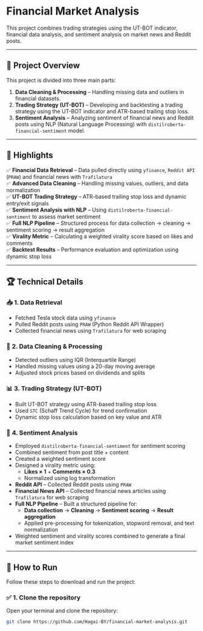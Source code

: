 # Financial Market Analysis

This project combines trading strategies using the UT-BOT indicator, financial data analysis, and sentiment analysis on market news and Reddit posts.

---

## 📌 **Project Overview**
This project is divided into three main parts:
1. **Data Cleaning & Processing** – Handling missing data and outliers in financial datasets.  
2. **Trading Strategy (UT-BOT)** – Developing and backtesting a trading strategy using the UT-BOT indicator and ATR-based trailing stop loss.  
3. **Sentiment Analysis** – Analyzing sentiment of financial news and Reddit posts using NLP (Natural Language Processing) with `distilroberta-financial-sentiment` model.  

---

## 🚀 **Highlights**
✅ **Financial Data Retrieval** – Data pulled directly using `yfinance`, `Reddit API` (`PRAW`) and financial news with `Trafilatura`  
✅ **Advanced Data Cleaning** – Handling missing values, outliers, and data normalization  
✅ **UT-BOT Trading Strategy** – ATR-based trailing stop loss and dynamic entry/exit signals  
✅ **Sentiment Analysis with NLP** – Using `distilroberta-financial-sentiment` to assess market sentiment  
✅ **Full NLP Pipeline** – Structured process for data collection → cleaning → sentiment scoring → result aggregation  
✅ **Virality Metric** – Calculating a weighted virality score based on likes and comments  
✅ **Backtest Results** – Performance evaluation and optimization using dynamic stop loss  


---

## 🏆 **Technical Details**
### 📥 **1. Data Retrieval**
- Fetched Tesla stock data using `yfinance`  
- Pulled Reddit posts using `PRAW` (Python Reddit API Wrapper)  
- Collected financial news using `Trafilatura` for web scraping  

### 🔎 **2. Data Cleaning & Processing**
- Detected outliers using IQR (Interquartile Range)  
- Handled missing values using a 20-day moving average  
- Adjusted stock prices based on dividends and splits  

### 📊 **3. Trading Strategy (UT-BOT)**
- Built UT-BOT strategy using ATR-based trailing stop loss  
- Used `STC` (Schaff Trend Cycle) for trend confirmation  
- Dynamic stop loss calculation based on key value and ATR  

### 🧠 **4. Sentiment Analysis**
- Employed `distilroberta-financial-sentiment` for sentiment scoring  
- Combined sentiment from post title + content  
- Created a weighted sentiment score  
- Designed a virality metric using:  
    - **Likes × 1** + **Comments × 0.3**  
    - Normalized using log transformation  
- **Reddit API** – Collected Reddit posts using `PRAW`  
- **Financial News API** – Collected financial news articles using `Trafilatura` for web scraping  
- **Full NLP Pipeline** – Built a structured pipeline for:  
    - **Data collection** → **Cleaning** → **Sentiment scoring** → **Result aggregation**  
    - Applied pre-processing for tokenization, stopword removal, and text normalization  
- Weighted sentiment and virality scores combined to generate a final market sentiment index  


---


## 🚀 **How to Run**
Follow these steps to download and run the project:

### ✅ **1. Clone the repository**  
Open your terminal and clone the repository:
```bash
git clone https://github.com/Hagai-BY/financial-market-analysis.git


